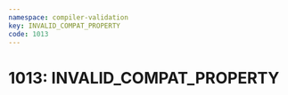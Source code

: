 ```yaml
---
namespace: compiler-validation
key: INVALID_COMPAT_PROPERTY
code: 1013
---
```


# 1013: INVALID_COMPAT_PROPERTY
